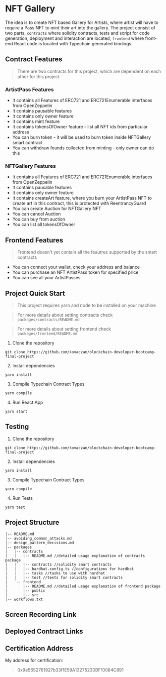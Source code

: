 # NFT Gallery 

The idea is to create NFT based Gallery for Artists, where artist will have to require a Pass NFT to
mint their art into the gallery. The project consist of two parts, `contracts` where solidity contracts,
tests and script for code generation, deployment and interaction are located, `frontend` where front-end
React code is located with Typechain generated bindings.

## Contract Features
> There are two contracts for this project, which are dependent on each other for this project.

### ArtistPass Features

- It contains all Features of ERC721 and ERC721Enumerable interfaces from OpenZeppelin
- It contains pausable features
- It contains only owner feature
- It contains mint feature
- It contains tokensOfOwner feature - list all NFT ids from particular address
- You can burn token - it will be used to burn token inside NFTGallery smart contract
- You can withdraw founds collected from minting - only owner can do this

### NFTGallery Features

- It contains all Features of ERC721 and ERC721Enumerable interfaces from OpenZeppelin
- It contains pausable features
- It contains only owner feature
- It contains createArt feature, where you burn your ArtistPass NFT to create art in this contract,
this is protected with ReentrancyGuard
- You can create Auction for NFTGallery NFT
- You can cancel Auction
- You can buy from auction
- You can list all tokensOfOwner


## Frontend Features

> Frontend doesn't yet contain all the feautres supported by the smart contracts

- You can connect your wallet, check your address and balance
- You can purchase an NFT ArtistPass token for specified price
- You can see all your ArtistPasses

## Project Quick Start

> This project requires yarn and node to be installed on your machine

> For more details about setting contracts check `packages/contracts/README.md`

> For more details about setting frontend check `packages/frontend/README.md`

1. Clone the repository
```
git clone https://github.com/kovaczan/blockchain-developer-bootcamp-final-project
```
2. Install dependencies
```
yarn install
```
3. Compile Typechain Contract Types
```
yarn compile
```
4. Run React App
```
yarn start
```

## Testing

1. Clone the repository
```
git clone https://github.com/kovaczan/blockchain-developer-bootcamp-final-project
```
2. Install dependencies
```
yarn install
```
3. Compile Typechain Contract Types
```
yarn compile
```
4. Run Tests
```
yarn test
```


## Project Structure
```
|-- README.md
|-- avoiding_common_attacks.md 
|-- design_pattern_decisions.md
|-- packages
|   |-- contracts
|   |   |-- README.md //detailed usage explanation of contracts package
|   |   |-- contracts //solidity smart contracts
|   |   |-- hardhat.config.ts //configurations for hardhat
|   |   |-- tasks //tasks to use with hardhat
|   |   |-- test //tests for solidity smart contracts
|   `-- frontend
|       |-- README.md //detailed usage explanation of frontend package
|       |-- public
|       |-- src
|-- workflows.txt
```

## Screen Recording Link

## Deployed Contract Links

## Certification Address
My address for certification:
> 0x9e5652761927b33f1E59A13275230BF10084C891
